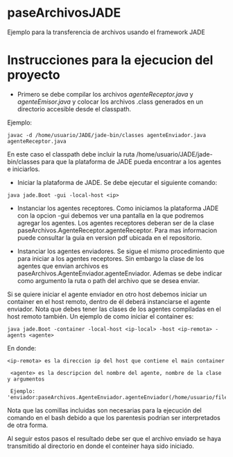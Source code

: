 paseArchivosJADE
================

Ejemplo para la transferencia de  archivos usando el framework JADE

Instrucciones para la ejecucion del proyecto
============================================

*    Primero se debe compilar los archivos *agenteReceptor.java* y *agenteEmisor.java*
 y colocar los archivos .class generados en un directorio accesible desde el classpath. 

Ejemplo:

    javac -d /home/usuario/JADE/jade-bin/classes agenteEnviador.java agenteReceptor.java

En este caso el classpath debe incluir la ruta /home/usuario/JADE/jade-bin/classes
para que la plataforma de JADE pueda encontrar a los agentes e iniciarlos. 

*    Iniciar la plataforma de JADE. Se debe ejecutar el siguiente comando:

    java jade.Boot -gui -local-host <ip> 
 

*    Instanciar los agentes receptores. Como iniciamos la plataforma JADE con
la opcion -gui debemos ver una pantalla en la que podremos agregar los agentes.
Los agentes receptores deberan ser de la clase paseArchivos.AgenteReceptor.agenteReceptor.
Para mas informacion puede consultar la guia en version pdf ubicada en el repositorio.

*    Instanciar los agentes enviadores. Se sigue el mismo procedimiento que para iniciar
a los agentes receptores. Sin embargo la clase de los agentes que envian archivos 
es paseArchivos.AgenteEnviador.agenteEnviador. Ademas se debe indicar como argumento la
ruta o path del archivo que se desea enviar.

Si se quiere iniciar el agente enviador en otro host debemos iniciar un container en el
host remoto, dentro de él deberá instanciarse el agente enviador. Nota que debes tener 
las clases de los agentes compiladas en el host remoto también.
Un ejemplo de como iniciar el container es:

    java jade.Boot -container -local-host <ip-local> -host <ip-remota> -agents <agente>

En donde:

    <ip-remota> es la direccion ip del host que contiene el main container

     <agente> es la descripcion del nombre del agente, nombre de la clase y argumentos 

     Ejemplo: 'enviador:paseArchivos.AgenteEnviador.agenteEnviador(/home/usuario/file)'

Nota que las comillas incluidas son necesarias para la ejecución del comando en el bash
debido a que los parentesis podrian ser interpretados de otra forma.  

Al seguir estos pasos el resultado debe ser que el archivo enviado se haya transmitido 
al directorio en donde el conteiner haya sido iniciado.   
